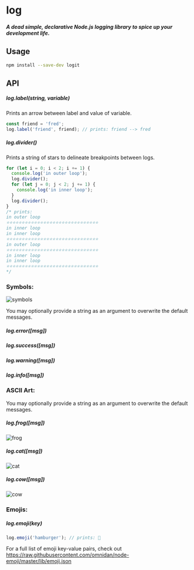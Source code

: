 # log
##### A dead simple, declarative Node.js logging library to spice up your development life.
## Usage
```sh
npm install --save-dev logit
```
## API
##### log.label(string, variable)
Prints an arrow between label and value of variable.

``` js
const friend = 'fred';
log.label('friend', friend); // prints: friend --> fred
```
##### log.divider()
Prints a string of stars to delineate breakpoints between logs.
``` js
for (let i = 0; i < 2; i += 1) {
  console.log('in outer loop');
  log.divider();
  for (let j = 0; j < 2; j += 1) {
    console.log('in inner loop');
  }
  log.divider();
}
/* prints:
in outer loop
⭐️⭐️⭐️⭐️⭐️⭐️⭐️⭐️⭐️⭐️⭐️⭐️⭐️⭐️⭐️⭐️⭐️⭐️⭐️⭐️⭐️⭐️⭐️⭐️⭐️⭐️⭐️⭐️⭐️⭐️
in inner loop
in inner loop
⭐️⭐️⭐️⭐️⭐️⭐️⭐️⭐️⭐️⭐️⭐️⭐️⭐️⭐️⭐️⭐️⭐️⭐️⭐️⭐️⭐️⭐️⭐️⭐️⭐️⭐️⭐️⭐️⭐️⭐️
in outer loop
⭐️⭐️⭐️⭐️⭐️⭐️⭐️⭐️⭐️⭐️⭐️⭐️⭐️⭐️⭐️⭐️⭐️⭐️⭐️⭐️⭐️⭐️⭐️⭐️⭐️⭐️⭐️⭐️⭐️⭐️
in inner loop
in inner loop
⭐️⭐️⭐️⭐️⭐️⭐️⭐️⭐️⭐️⭐️⭐️⭐️⭐️⭐️⭐️⭐️⭐️⭐️⭐️️⭐️⭐️⭐️⭐️⭐️⭐️⭐️⭐️⭐️⭐️⭐️
*/
```
### Symbols:
![symbols](https://s1.postimg.org/1xd8ta71cv/symbols.png)

You may optionally provide a string as an argument to overwrite the default messages.
##### log.error([msg])
##### log.success([msg])
##### log.warning([msg])
##### log.info([msg])

### ASCII Art:
You may optionally provide a string as an argument to overwrite the default messages.
##### log.frog([msg])
![frog](https://s1.postimg.org/35blmk81hr/frog.png)
##### log.cat([msg])
![cat](https://s1.postimg.org/76c3klxysv/cat.png)
##### log.cow([msg])
![cow](https://s1.postimg.org/5wlxsgecjz/cow.png)

### Emojis:
##### log.emoji(key)
```js
log.emoji('hamburger'); // prints: 🍔
```
For a full list of emoji key-value pairs, check out https://raw.githubusercontent.com/omnidan/node-emoji/master/lib/emoji.json
